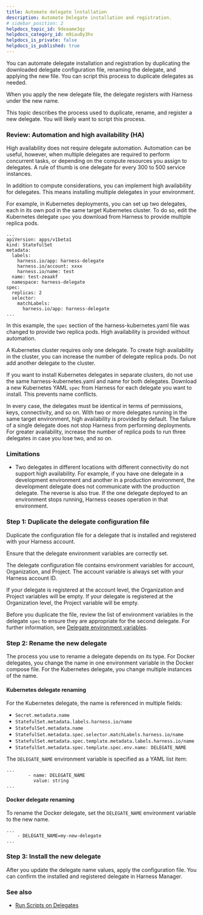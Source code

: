 ```yaml
---
title: Automate delegate lnstallation
description: Automate Delegate installation and registration.
# sidebar_position: 2
helpdocs_topic_id: 9deaame3qz
helpdocs_category_id: m9iau0y3hv
helpdocs_is_private: false
helpdocs_is_published: true
---
```


You can automate delegate installation and registration by duplicating the downloaded delegate configuration file, renaming the delegate, and applying the new file. You can script this process to duplicate delegates as needed.

When you apply the new delegate file, the delegate registers with Harness under the new name.

This topic describes the process used to duplicate, rename, and register a new delegate. You will likely want to script this process.

### Review: Automation and high availability (HA)

High availability does not require delegate automation. Automation can be useful, however, when multiple delegates are required to perform concurrent tasks, or depending on the compute resources you assign to delegates. A rule of thumb is one delegate for every 300 to 500 service instances.

In addition to compute considerations, you can implement high availability for delegates. This means installing multiple delegates in your environment.

For example, in Kubernetes deployments, you can set up two delegates, each in its own pod in the same target Kubernetes cluster. To do so, edit the Kubernetes delegate `spec` you download from Harness to provide multiple replica pods. 


```
...  
apiVersion: apps/v1beta1  
kind: StatefulSet  
metadata:  
  labels:  
    harness.io/app: harness-delegate  
    harness.io/account: xxxx  
    harness.io/name: test  
  name: test-zeaakf  
  namespace: harness-delegate  
spec:  
  replicas: 2  
  selector:  
    matchLabels:  
      harness.io/app: harness-delegate  
...
```

In this example, the `spec` section of the harness-kubernetes.yaml file was changed to provide two replica pods. High availability is provided without automation.

A Kubernetes cluster requires only one delegate. To create high availability in the cluster, you can increase the number of delegate replica pods. Do not add another delegate to the cluster. 

If you want to install Kubernetes delegates in separate clusters, do not use the same harness-kubernetes.yaml and name for both delegates. Download a new Kubernetes YAML `spec` from Harness for each delegate you want to install. This prevents name conflicts. 

In every case, the delegates must be identical in terms of permissions, keys, connectivity, and so on. With two or more delegates running in the same target environment, high availability is provided by default. The failure of a single delegate does not stop Harness from performing deployments. For greater availability, increase the number of replica pods to run three delegates in case you lose two, and so on.

### Limitations

* Two delegates in different locations with different connectivity do not support high availability. For example, if you have one delegate in a development environment and another in a production environment, the development delegate does not communicate with the production delegate. The reverse is also true. If the one delegate deployed to an environment stops running, Harness ceases operation in that environment.

### Step 1: Duplicate the delegate configuration file

Duplicate the configuration file for a delegate that is installed and registered with your Harness account.

Ensure that the delegate environment variables are correctly set.

The delegate configuration file contains environment variables for account, Organization, and Project. The account variable is always set with your Harness account ID.

If your delegate is registered at the account level, the Organization and Project variables will be empty. If your delegate is registered at the Organization level, the Project variable will be empty.

Before you duplicate the file, review the list of environment variables in the delegate `spec` to ensure they are appropriate for the second delegate. For further information, see [Delegate environment variables](https://developer.harness.io/docs/platform/delegates/delegate-reference/delegate-environment-variables/).

### Step 2: Rename the new delegate

The process you use to rename a delegate depends on its type. For Docker delegates, you change the name in one environment variable in the Docker compose file. For the Kubernetes delegate, you change multiple instances of the name.

#### Kubernetes delegate renaming

For the Kubernetes delegate, the name is referenced in multiple fields:

* `Secret.metadata.name`
* `StatefulSet.metadata.labels.harness.io/name`
* `StatefulSet.metadata.name`
* `StatefulSet.metadata.spec.selector.matchLabels.harness.io/name`
* `StatefulSet.metadata.spec.template.metadata.labels.harness.io/name`
* `StatefulSet.metadata.spec.template.spec.env.name: DELEGATE_NAME`

The `DELEGATE_NAME` environment variable is specified as a YAML list item:

```
...  
        - name: DELEGATE_NAME  
          value: string  
...
```

#### Docker delegate renaming

To rename the Docker delegate, set the `DELEGATE_NAME` environment variable to the new name.

```
...  
    - DELEGATE_NAME=my-new-delegate  
...
```

### Step 3: Install the new delegate

After you update the delegate name values, apply the configuration file. You can confirm the installed and registered delegate in Harness Manager.

### See also

* [Run Scripts on Delegates](run-scripts-on-delegates.md)

